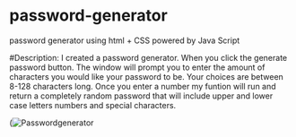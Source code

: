 # password-generator
password generator using html + CSS powered by Java Script

#Description:
I created a password generator. When you click the generate password button. 
The window will prompt you to enter the amount of characters you would like your password to be. 
Your choices are between 8-128 characters long. 
Once you enter a number my funtion will run and return a completely random password that will include upper and lower case letters numbers and special characters. 

(![Passwordgenerator](https://user-images.githubusercontent.com/102045473/178502292-83363e7c-46a1-4f4e-88f5-57b45589bcd8.png)

